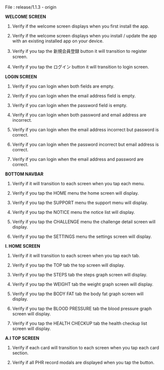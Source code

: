 
File : release/1.1.3 - origin

**WELCOME SCREEN**

1.  Verify if the welcome screen displays when you first install the app.
    
2.  Verify if the welcome screen displays when you install / update the app with an existing installed app on your device.
    
3.  Verify if you tap the 新規会員登録 button it will transition to register screen.
    
4.  Verify if you tap the ログイン button it will transition to login screen.
    

 
**LOGIN SCREEN**

1.  Verify if you can login when both fields are empty.
    
2.  Verify if you can login when the email address field is empty.
    
3.  Verify if you can login when the password field is empty.
    
4.  Verify if you can login when both password and email address are incorrect.
    
5.  Verify if you can login when the email address incorrect but password is correct.
    
6.  Verify if you can login when the password incorrect but email address is correct.
    
7.  Verify if you can login when the email address and password are correct.
    
**BOTTOM NAVBAR**
   
1.  Verify if it will transition to each screen when you tap each menu.
    
2.  Verify if you tap the HOME menu the home screen will display.
    
3.  Verify if you tap the SUPPORT menu the support menu will display.
    
4.  Verify if you tap the NOTICE menu the notice list will display.
    
5.  Verify if you tap the CHALLENGE menu the challenge detail screen will display.
    
6.  Verify if you tap the SETTINGS menu the settings screen will display.
    

 **I. HOME SCREEN**
 
1.  Verify if it will transition to each screen when you tap each tab.
    
2.  Verify if you tap the TOP tab the top screen will display.
    
3.  Verify if you tap the STEPS tab the steps graph screen will display.
    
4.  Verify if you tap the WEIGHT tab the weight graph screen will display.
    
5.  Verify if you tap the BODY FAT tab the body fat graph screen will display.
    
6.  Verify if you tap the BLOOD PRESSURE tab the blood pressure graph screen will display.
    
7.  Verify if you tap the HEALTH CHECKUP tab the health checkup list screen will display.
    


**A.I TOP SCREEN**

1.  Verify if each card will transition to each screen when you tap each card section.
    
2.  Verify if all PHR record modals are displayed when you tap the button.
